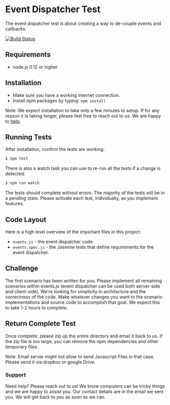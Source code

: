 # Event Dispatcher Test

The event dispatcher test is about creating a way to de-couple events and callbacks.

[![Build Status](https://travis-ci.org/hautelook/event-dispatcher-test.svg)](https://travis-ci.org/hautelook/event-dispatcher-test)

## Requirements

  * node.js 0.12 or higher

## Installation

  * Make sure you have a working internet connection.
  * Install npm packages by typing: `npm install`

Note: We expect installation to take only a few minutes to setup. If for any reason it is taking longer, please feel free to reach out to us. We are happy to [help](#support).

## Running Tests

After installation, confirm the tests are working:

```bash
$ npm test
```

There is also a watch task you can use to re-run all the tests if a change is detected:

```bash
$ npm run watch
```

The tests should complete without errors. The majority of the tests will be in a pending state. Please activate each test, individually, as you implement features.

## Code Layout

Here is a high level overview of the important files in this project:

  * `events.js` - the event dispatcher code.
  * `events.spec.js` - the Jasmine tests that define requirements for the event dispatcher.

## Challenge

The first scenario has been written for you. Please implement all remaining scenarios within events.js (event dispatcher can be used both server-side and client-side). We're looking for simplicity in architecture and the correctness of the code. Make whatever changes you want to the scenario implementations and source code to accomplish that goal. 
We expect this to take 1-2 hours to complete.

## Return Complete Test

Once complete, please zip up the entire directory and email it back to us. If the zip file is too large, you can remove the npm dependencies and other temporary files.

Note: Email server might not allow to send Javascript Files in that case, Please send it via dropbox or google Drive. 

### Support

Need help? Please reach out to us! We know computers can be tricky things and we are happy to assist you. Our contact details are in the email we sent you. We will get back to you as soon as we can.
